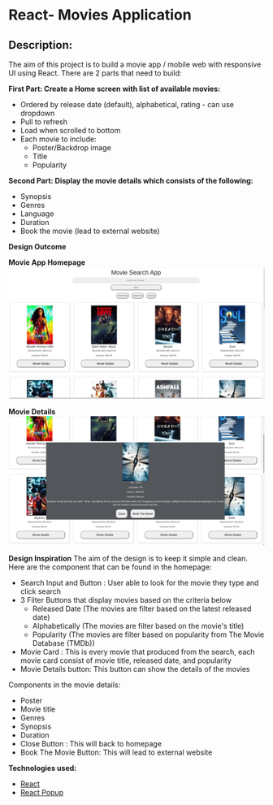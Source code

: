 # React- Movies Application

## Description:

The aim of this project is to build a movie app / mobile web with responsive UI using React. There are 2 parts that need to build:

**First Part: Create a Home screen with list of available movies:**

* Ordered by release date (default), alphabetical, rating - can use dropdown
* Pull to refresh
* Load when scrolled to bottom
* Each movie to include:
   * Poster/Backdrop image
   * Title
   * Popularity

**Second Part: Display the movie details which consists of the following:**

* Synopsis
* Genres
* Language
* Duration
* Book the movie (lead to external website)

**Design Outcome**

**Movie App Homepage**
![Movie App Homepage](https://github.com/ChiuYein/react-movie-app/blob/main/design%20images/movie-app-homepage.jpg)


**Movie Details**
![Movie Details](https://github.com/ChiuYein/react-movie-app/blob/main/design%20images/movie_details.png)

**Design Inspiration**
The aim of the design is to keep it simple and clean. Here are the component that can be found in the homepage:

* Search Input and Button : User able to look for the movie they type and click search
* 3 Filter Buttons that display movies based on the criteria below
   * Released Date (The movies are filter based on the latest released date)
   * Alphabetically (The movies are filter based on the movie's title)
   * Popularity (The movies are filter based on popularity from The Movie Database (TMDb))
* Movie Card : This is every movie that produced from the search, each movie card consist of movie title, released date, and popularity
* Movie Details button: This button can show the details of the movies

Components in the movie details:
* Poster
* Movie title
* Genres
* Synopsis
* Duration
* Close Button : This will back to homepage
* Book The Movie Button: This will lead to external website

**Technologies used:**
* [React](https://reactjs.org/)
* [React Popup](https://react-popup.elazizi.com/)
